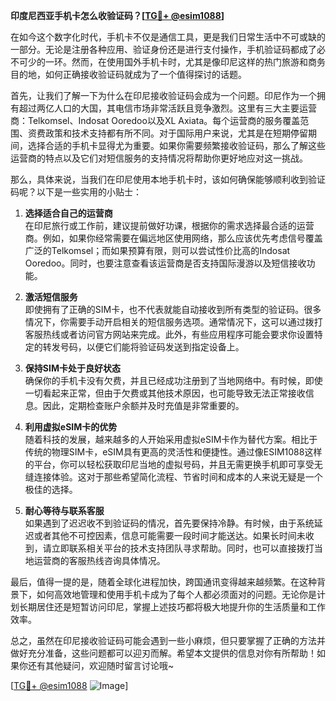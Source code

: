 **印度尼西亚手机卡怎么收验证码？[[TG💪+ @esim1088](https://t.me/s/esim1088)]**

在如今这个数字化时代，手机卡不仅是通信工具，更是我们日常生活中不可或缺的一部分。无论是注册各种应用、验证身份还是进行支付操作，手机验证码都成了必不可少的一环。然而，在使用国外手机卡时，尤其是像印尼这样的热门旅游和商务目的地，如何正确接收验证码就成为了一个值得探讨的话题。

首先，让我们了解一下为什么在印尼接收验证码会成为一个问题。印尼作为一个拥有超过两亿人口的大国，其电信市场非常活跃且竞争激烈。这里有三大主要运营商：Telkomsel、Indosat Ooredoo以及XL Axiata。每个运营商的服务覆盖范围、资费政策和技术支持都有所不同。对于国际用户来说，尤其是在短期停留期间，选择合适的手机卡显得尤为重要。如果你需要频繁接收验证码，那么了解这些运营商的特点以及它们对短信服务的支持情况将帮助你更好地应对这一挑战。

那么，具体来说，当我们在印尼使用本地手机卡时，该如何确保能够顺利收到验证码呢？以下是一些实用的小贴士：

1. **选择适合自己的运营商**  
   在印尼旅行或工作前，建议提前做好功课，根据你的需求选择最合适的运营商。例如，如果你经常需要在偏远地区使用网络，那么应该优先考虑信号覆盖广泛的Telkomsel；而如果预算有限，则可以尝试性价比高的Indosat Ooredoo。同时，也要注意查看该运营商是否支持国际漫游以及短信接收功能。

2. **激活短信服务**  
   即使拥有了正确的SIM卡，也不代表就能自动接收到所有类型的验证码。很多情况下，你需要手动开启相关的短信服务选项。通常情况下，这可以通过拨打客服热线或者访问官方网站来完成。此外，有些应用程序可能会要求你设置特定的转发号码，以便它们能将验证码发送到指定设备上。

3. **保持SIM卡处于良好状态**  
   确保你的手机卡没有欠费，并且已经成功注册到了当地网络中。有时候，即使一切看起来正常，但由于欠费或其他技术原因，也可能导致无法正常接收信息。因此，定期检查账户余额并及时充值是非常重要的。

4. **利用虚拟eSIM卡的优势**  
   随着科技的发展，越来越多的人开始采用虚拟eSIM卡作为替代方案。相比于传统的物理SIM卡，eSIM具有更高的灵活性和便捷性。通过像ESIM1088这样的平台，你可以轻松获取印尼当地的虚拟号码，并且无需更换手机即可享受无缝连接体验。这对于那些希望简化流程、节省时间和成本的人来说无疑是一个极佳的选择。

5. **耐心等待与联系客服**  
   如果遇到了迟迟收不到验证码的情况，首先要保持冷静。有时候，由于系统延迟或者其他不可控因素，信息可能需要一段时间才能送达。如果长时间未收到，请立即联系相关平台的技术支持团队寻求帮助。同时，也可以直接拨打当地运营商的客服热线咨询具体情况。

最后，值得一提的是，随着全球化进程加快，跨国通讯变得越来越频繁。在这种背景下，如何高效地管理和使用手机卡成为了每个人都必须面对的问题。无论你是计划长期居住还是短暂访问印尼，掌握上述技巧都将极大地提升你的生活质量和工作效率。

总之，虽然在印尼接收验证码可能会遇到一些小麻烦，但只要掌握了正确的方法并做好充分准备，这些问题都可以迎刃而解。希望本文提供的信息对你有所帮助！如果你还有其他疑问，欢迎随时留言讨论哦~

[[TG💪+ @esim1088](https://t.me/s/esim1088) ![Image](https://i.postimg.cc/4NQfJmqS/Snipaste-2025-05-13-00-14-12.png)]